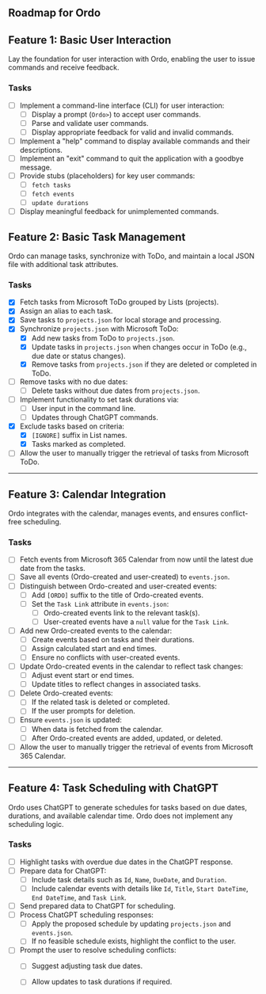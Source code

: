 ﻿## Roadmap for Ordo

## Feature 1: Basic User Interaction
Lay the foundation for user interaction with Ordo, enabling the user to issue commands and receive feedback.

### Tasks
- [ ] Implement a command-line interface (CLI) for user interaction:
  - [ ] Display a prompt (`Ordo>`) to accept user commands.
  - [ ] Parse and validate user commands.
  - [ ] Display appropriate feedback for valid and invalid commands.
- [ ] Implement a "help" command to display available commands and their descriptions.
- [ ] Implement an "exit" command to quit the application with a goodbye message.
- [ ] Provide stubs (placeholders) for key user commands:
  - [ ] `fetch tasks`
  - [ ] `fetch events`
  - [ ] `update durations`
- [ ] Display meaningful feedback for unimplemented commands.

## Feature 2: Basic Task Management
Ordo can manage tasks, synchronize with ToDo, and maintain a local JSON file with additional task attributes.

### Tasks
- [x] Fetch tasks from Microsoft ToDo grouped by Lists (projects).
- [x] Assign an alias to each task.
- [x] Save tasks to `projects.json` for local storage and processing.
- [x] Synchronize `projects.json` with Microsoft ToDo:
  - [x] Add new tasks from ToDo to `projects.json`.
  - [x] Update tasks in `projects.json` when changes occur in ToDo (e.g., due date or status changes).
  - [x] Remove tasks from `projects.json` if they are deleted or completed in ToDo.
- [ ] Remove tasks with no due dates:
  - [ ] Delete tasks without due dates from `projects.json`.
- [ ] Implement functionality to set task durations via:
  - [ ] User input in the command line.
  - [ ] Updates through ChatGPT commands.
- [x] Exclude tasks based on criteria:
  - [x] `[IGNORE]` suffix in List names.
  - [x] Tasks marked as completed.
- [ ] Allow the user to manually trigger the retrieval of tasks from Microsoft ToDo.

---

## Feature 3: Calendar Integration
Ordo integrates with the calendar, manages events, and ensures conflict-free scheduling.

### Tasks
- [ ] Fetch events from Microsoft 365 Calendar from now until the latest due date from the tasks.
- [ ] Save all events (Ordo-created and user-created) to `events.json`.
- [ ] Distinguish between Ordo-created and user-created events:
  - [ ] Add `[ORDO]` suffix to the title of Ordo-created events.
  - [ ] Set the `Task Link` attribute in `events.json`:
    - [ ] Ordo-created events link to the relevant task(s).
    - [ ] User-created events have a `null` value for the `Task Link`.
- [ ] Add new Ordo-created events to the calendar:
  - [ ] Create events based on tasks and their durations.
  - [ ] Assign calculated start and end times.
  - [ ] Ensure no conflicts with user-created events.
- [ ] Update Ordo-created events in the calendar to reflect task changes:
  - [ ] Adjust event start or end times.
  - [ ] Update titles to reflect changes in associated tasks.
- [ ] Delete Ordo-created events:
  - [ ] If the related task is deleted or completed.
  - [ ] If the user prompts for deletion.
- [ ] Ensure `events.json` is updated:
  - [ ] When data is fetched from the calendar.
  - [ ] After Ordo-created events are added, updated, or deleted.
- [ ] Allow the user to manually trigger the retrieval of events from Microsoft 365 Calendar.

---

## Feature 4: Task Scheduling with ChatGPT
Ordo uses ChatGPT to generate schedules for tasks based on due dates, durations, and available calendar time. Ordo does not implement any scheduling logic.

### Tasks
- [ ] Highlight tasks with overdue due dates in the ChatGPT response.
- [ ] Prepare data for ChatGPT:
  - [ ] Include task details such as `Id`, `Name`, `DueDate`, and `Duration`.
  - [ ] Include calendar events with details like `Id`, `Title`, `Start DateTime`, `End DateTime`, and `Task Link`.
- [ ] Send prepared data to ChatGPT for scheduling.
- [ ] Process ChatGPT scheduling responses:
  - [ ] Apply the proposed schedule by updating `projects.json` and `events.json`.
  - [ ] If no feasible schedule exists, highlight the conflict to the user.
- [ ] Prompt the user to resolve scheduling conflicts:
  - [ ] Suggest adjusting task due dates.
  - [ ] Allow updates to task durations if required.

